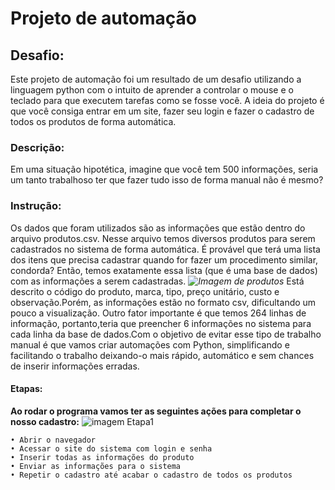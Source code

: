 # Projeto de automação 
## Desafio:
Este projeto de automação foi um resultado de um desafio utilizando a linguagem python com o intuito de aprender a controlar o mouse e o teclado para que executem tarefas como se fosse você. A ideia do projeto é que você consiga entrar em um site, fazer seu login e fazer o cadastro de todos os produtos de forma automática.
### Descrição:
 Em uma situação hipotética, imagine que você tem 500 informações, seria um tanto trabalhoso ter que fazer tudo isso de forma manual não é mesmo?
### Instrução:
Os dados que foram utilizados são as informações que estão dentro do arquivo produtos.csv. Nesse arquivo temos diversos produtos para serem cadastrados no sistema de forma automática. É provável que terá uma lista dos itens que precisa cadastrar quando for fazer um procedimento similar, condorda? Então, temos exatamente essa lista (que é uma base de dados) com as informações a serem cadastradas.
_![Imagem de produtos](https://github.com/user-attachments/assets/b3afeb78-96c2-4a59-b344-820a0a67c9e6)_
Está descrito o código do produto, marca, tipo, preço unitário, custo e observação.Porém, as informações estão no formato csv, dificultando um pouco a visualização.  Outro fator importante é que temos 264 linhas de informação, portanto,teria que preencher 6 informações no sistema para cada linha da base de dados.Com o objetivo de evitar esse tipo de trabalho manual é que vamos criar automações com Python, simplificando e facilitando o trabalho deixando-o mais rápido, automático e sem chances de inserir informações erradas.
#### Etapas:
**Ao rodar o programa vamos ter as seguintes ações para completar o nosso cadastro:**
![imagem Etapa1](https://github.com/user-attachments/assets/e2b05c33-8a95-49b0-910c-7898d85fe26f)

    • Abrir o navegador
    • Acessar o site do sistema com login e senha
    • Inserir todas as informações do produto
    • Enviar as informações para o sistema
    • Repetir o cadastro até acabar o cadastro de todos os produtos
